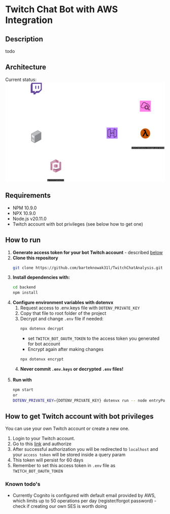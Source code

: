 # Twitch Chat Bot with AWS Integration

## Description 
todo

## Architecture
Current status:
![architecture](images/archV0.1.png)

## Requirements
 - NPM 10.9.0
 - NPX 10.9.0
 - Node.js v20.11.0
 - Twitch account with bot privileges (see below how to get one)

## How to run
1. **Generate access token for your bot Twitch account** - described [below](#How-to-get-Twitch-account-with-bot-priviledges)
2. **Clone this repository**
   ```bash
   git clone https://github.com/barteknowak31l/TwitchChatAnalysis.git
   ```
3. **Install dependencies with:**
    ```bash
   cd backend
   npm install
   ```
4. **Configure environment variables with dotenvx**
   1. Request access to .env.keys file with `DOTENV_PRIVATE_KEY`
   2. Copy that file to root folder of the project
   3. Decrypt and change `.env` file if needed:
      ```bash
      npx dotenvx decrypt
      ```
      - set `TWITCH_BOT_OAUTH_TOKEN` to the access token you generated for bot account
      - Encrypt again after making changes
      ```bash
      npx dotenvx encrypt
      ```
   4. **Never commit `.env.keys` or decrypted `.env` files!** <br></br>
5. **Run with** 
    ```bash
   npm start
   or
   DOTENV_PRIVATE_KEY={DOTENV_PRIVATE_KEY} dotenvx run -- node entryPoint.ts
   ```

## How to get Twitch account with bot privileges
You can use your own Twitch account or create a new one.
1. Login to your Twitch account.
2. Go to this [link](https://id.twitch.tv/oauth2/authorize?response_type=token&client_id=y3s6y3r4sxt83e3qc53jz5uqmun47g&redirect_uri=http%3A%2F%2Flocalhost&scope=user%3Abot%20user%3Aread%3Achat%20user%3Awrite%3Achat%20channel%3Aread%3Asubscriptions%20moderator%3Aread%3Afollowers) and authorize
3. After successful authorization you will be redirected to `localhost` and your `access token` will be stored inside a query param
4. This token will persist for 60 days
5. Remember to set this access token in `.env` file as `TWITCH_BOT_OAUTH_TOKEN`


### Known todo's
 - Currently Cognito is configured with default email provided by AWS, which limits up to 50 operations per day (register/forgot password) - check if creating our own SES is worth doing


